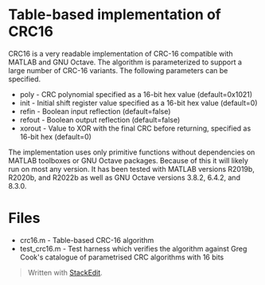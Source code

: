 ﻿# Table-based implementation of CRC16

CRC16 is a very readable implementation of CRC-16 compatible with MATLAB and GNU Octave. The algorithm is parameterized to support a large number of CRC-16 variants. The following parameters can be specified.
* poly - CRC polynomial specified as a 16-bit hex value (default=0x1021)
* init - Initial shift register value specified as a 16-bit hex value (default=0)
* refin - Boolean input reflection (default=false)
* refout - Boolean output reflection (default=false)
* xorout - Value to XOR with the final CRC before returning, specified as 16-bit hex (default=0)

The implementation uses only primitive functions without dependencies on MATLAB toolboxes or GNU Octave packages. Because of this it will likely run on most any version.  It has been tested with MATLAB versions R2019b, R2020b, and R2022b as well as GNU Octave versions 3.8.2, 6.4.2, and 8.3.0.

# Files
* crc16.m - Table-based CRC-16 algorithm
* test_crc16.m - Test harness which verifies the algorithm against Greg Cook's catalogue of parametrised CRC algorithms with 16 bits

> Written with [StackEdit](https://stackedit.io/).
